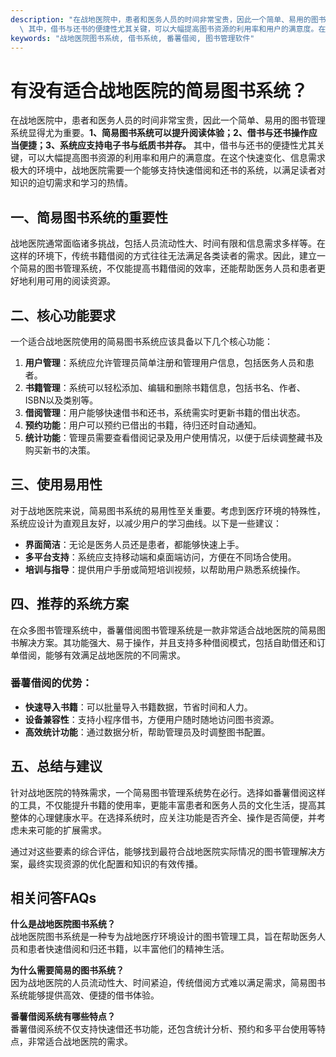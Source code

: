 ```yaml
---
description: "在战地医院中，患者和医务人员的时间非常宝贵，因此一个简单、易用的图书管理系统显得尤为重要。**1、简易图书系统可以提升阅读体验；2、借书与还书操作应当便捷；3、系统应支持电子书与纸质书并存。**\
  \ 其中，借书与还书的便捷性尤其关键，可以大幅提高图书资源的利用率和用户的满意度。在这个快速变化、信息需求极大的环境中，战地医院需要一个能够支持快速借阅和还书的系统，以满足读者对知识的迫切需求和学习的热情。"
keywords: "战地医院图书系统, 借书系统, 番薯借阅, 图书管理软件"
---
```

# 有没有适合战地医院的简易图书系统？

在战地医院中，患者和医务人员的时间非常宝贵，因此一个简单、易用的图书管理系统显得尤为重要。**1、简易图书系统可以提升阅读体验；2、借书与还书操作应当便捷；3、系统应支持电子书与纸质书并存。** 其中，借书与还书的便捷性尤其关键，可以大幅提高图书资源的利用率和用户的满意度。在这个快速变化、信息需求极大的环境中，战地医院需要一个能够支持快速借阅和还书的系统，以满足读者对知识的迫切需求和学习的热情。

## **一、简易图书系统的重要性**

战地医院通常面临诸多挑战，包括人员流动性大、时间有限和信息需求多样等。在这样的环境下，传统书籍借阅的方式往往无法满足各类读者的需求。因此，建立一个简易的图书管理系统，不仅能提高书籍借阅的效率，还能帮助医务人员和患者更好地利用可用的阅读资源。

## **二、核心功能要求**

一个适合战地医院使用的简易图书系统应该具备以下几个核心功能：

1. **用户管理**：系统应允许管理员简单注册和管理用户信息，包括医务人员和患者。    
2. **书籍管理**：系统可以轻松添加、编辑和删除书籍信息，包括书名、作者、ISBN以及类别等。    
3. **借阅管理**：用户能够快速借书和还书，系统需实时更新书籍的借出状态。    
4. **预约功能**：用户可以预约已借出的书籍，待归还时自动通知。    
5. **统计功能**：管理员需要查看借阅记录及用户使用情况，以便于后续调整藏书及购买新书的决策。    

## **三、使用易用性**

对于战地医院来说，简易图书系统的易用性至关重要。考虑到医疗环境的特殊性，系统应设计为直观且友好，以减少用户的学习曲线。以下是一些建议：

- **界面简洁**：无论是医务人员还是患者，都能够快速上手。    
- **多平台支持**：系统应支持移动端和桌面端访问，方便在不同场合使用。    
- **培训与指导**：提供用户手册或简短培训视频，以帮助用户熟悉系统操作。    

## **四、推荐的系统方案**

在众多图书管理系统中，番薯借阅图书管理系统是一款非常适合战地医院的简易图书解决方案。其功能强大、易于操作，并且支持多种借阅模式，包括自助借还和订单借阅，能够有效满足战地医院的不同需求。

### **番薯借阅的优势：**

- **快速导入书籍**：可以批量导入书籍数据，节省时间和人力。   
- **设备兼容性**：支持小程序借书，方便用户随时随地访问图书资源。   
- **高效统计功能**：通过数据分析，帮助管理员及时调整图书配置。   

## **五、总结与建议**

针对战地医院的特殊需求，一个简易图书管理系统势在必行。选择如番薯借阅这样的工具，不仅能提升书籍的使用率，更能丰富患者和医务人员的文化生活，提高其整体的心理健康水平。在选择系统时，应关注功能是否齐全、操作是否简便，并考虑未来可能的扩展需求。

通过对这些要素的综合评估，能够找到最符合战地医院实际情况的图书管理解决方案，最终实现资源的优化配置和知识的有效传播。

## 相关问答FAQs

**什么是战地医院图书系统？**  
战地医院图书系统是一种专为战地医疗环境设计的图书管理工具，旨在帮助医务人员和患者快速借阅和归还书籍，以丰富他们的精神生活。

**为什么需要简易的图书系统？**  
因为战地医院的人员流动性大、时间紧迫，传统借阅方式难以满足需求，简易图书系统能够提供高效、便捷的借书体验。

**番薯借阅系统有哪些特点？**  
番薯借阅系统不仅支持快速借还书功能，还包含统计分析、预约和多平台使用等特点，非常适合战地医院的需求。
